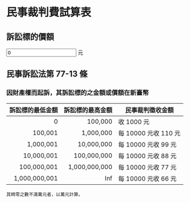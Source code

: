 #  民事裁判費試算表
## 訴訟標的價額

<input type="number" id="in" min="0" value="0" onchange="alert(in.value)"> 元

##  民事訴訟法第 77-13 條
### 因財產權而起訴，其訴訟標的之金額或價額在新臺幣

訴訟標的最低金額|訴訟標的最高金額|民事裁判徵收金額
------------:|------------:|-
0            |      100,000|收  1000 元
100,001      |    1,000,000|每 10000 元收 110 元
1,000,001    |   10,000,000|每 10000 元收 99 元
10,000,001   |  100,000,000|每 10000 元收 88 元
100,000,001  |1,000,000,000|每 10000 元收 77 元
1,000,000,001|          Inf|每 10000 元收 66 元

    其畸零之數不滿萬元者，以萬元計算。

<script>
o1 = 1000 // 一審裁判費
o2 = 1500 // 二、三審裁判費
f=(x)=>{
    if(x < 100000){
        o1.value = o1
        o2.value = o2
    }
    if(x < 1000000 && 100000 < x){
        o1.value = new Number(o1 + x * .11)
        o2.value = new Number(o2 + x * .11)
    }
}
</script>
